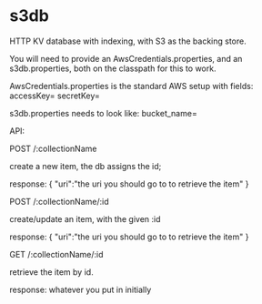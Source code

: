 s3db
====

HTTP KV database with indexing, with S3 as the backing store.

You will need to provide an AwsCredentials.properties, and an s3db.properties, both on the classpath for this to work.

AwsCredentials.properties is the standard AWS setup with fields:
accessKey=<access key>
secretKey=<secret key>

s3db.properties needs to look like:
bucket_name=<s3 bucket name>

API:

POST /:collectionName

create a new item, the db assigns the id;

response:
{
  "uri":"the uri you should go to to retrieve the item"
}

POST /:collectionName/:id

create/update an item, with the given :id

response:
{
  "uri":"the uri you should go to to retrieve the item"
}

GET /:collectionName/:id

retrieve the item by id.

response:
whatever you put in initially


